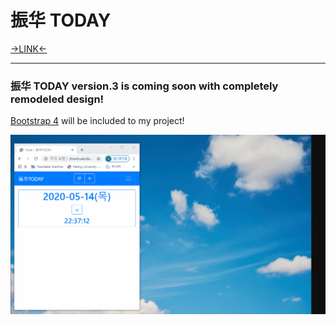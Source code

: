 # 振华 TODAY

[→LINK←](http://zhenhuatoday.com/v3)

---

### 振华 TODAY version.3 is coming soon with completely remodeled design!

[Bootstrap 4](https://getbootstrap.com/) will be included to my project!

![v3gif](img/v3gif.gif)
